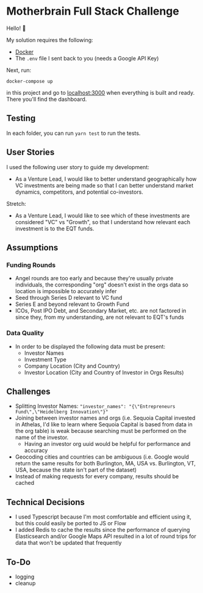 # Motherbrain Full Stack Challenge

Hello! :wave:

My solution requires the following:
* [Docker](https://docker.com)
* The `.env` file I sent back to you (needs a Google API Key)

Next, run:
```
docker-compose up
```
in this project and go to
[localhost:3000](http://localhost:3000) when everything is built and ready.
There you'll find the dashboard.

## Testing
In each folder, you can run `yarn test` to run the tests.

## User Stories
I used the following user story to guide my development:
* As a Venture Lead, I would like to better understand geographically how VC investments are being made so that I can better understand market dynamics, competitors, and potential co-investors.

Stretch:
* As a Venture Lead, I would like to see which of these investments are considered "VC" vs "Growth", so that I understand how relevant each investment is to the EQT funds.

## Assumptions

### Funding Rounds
* Angel rounds are too early and because they're usually private individuals, the corresponding "org" doesn't exist in the orgs data so location is impossible to accurately infer 
* Seed through Series D relevant to VC fund
* Series E and beyond relevant to Growth Fund
* ICOs, Post IPO Debt, and Secondary Market, etc. are not factored in since they, from my understanding, are not relevant to EQT's funds

### Data Quality
* In order to be displayed the following data must be present:
  * Investor Names
  * Investment Type
  * Company Location (City and Country)
  * Investor Location (City and Country of Investor in Orgs Results)

## Challenges
* Splitting Investor Names: `"investor_names": "{\"Entrepreneurs Fund\",\"Heidelberg Innovation\"}"`
* Joining between investor names and orgs (i.e. Sequoia Capital invested in Athelas, I'd like to learn where Sequoia Capital is based from data in the org table) is weak because searching must be performed on the name of the investor.
  * Having an investor org uuid would be helpful for performance and accuracy
* Geocoding cities and countries can be ambiguous (i.e. Google would return the same results for both Burlington, MA, USA vs. Burlington, VT, USA, because the state isn't part of the dataset)
* Instead of making requests for every company, results should be cached

## Technical Decisions
* I used Typescript because I'm most comfortable and efficient using it, but this could easily be ported to JS or Flow
* I added Redis to cache the results since the performance of querying Elasticsearch and/or Google Maps API resulted in a lot of round trips for data that won't be updated that frequently

## To-Do
* logging
* cleanup